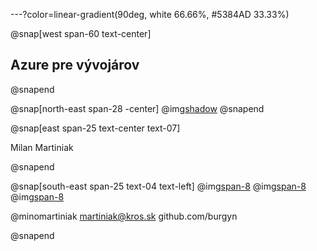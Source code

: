 ---?color=linear-gradient(90deg, white 66.66%, #5384AD 33.33%)

@snap[west span-60 text-center]
## Azure pre vývojárov
@snapend

@snap[north-east span-28 -center]
@img[shadow](AzureForDevelopers/assets/img/avatar.jpg)
@snapend


@snap[east span-25 text-center text-07]

Milan Martiniak

@snapend

@snap[south-east span-25 text-04 text-left]
@img[span-8](AzureForDevelopers/assets/img/twitter.png) 
@img[span-8](AzureForDevelopers/assets/img/outlook.png) 
@img[span-8](AzureForDevelopers/assets/img/github.png)

@minomartiniak
martiniak@kros.sk
github.com/burgyn

@snapend